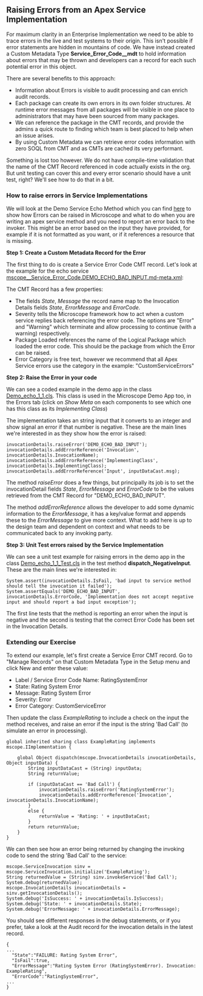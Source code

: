 ## Raising Errors from an Apex Service Implementation

For maximum clarity in an Enterprise Implementation we need to be able to trace errors in the live and test systems to their origin. This isn't possible if error statements are hidden in mountains of code. We have instead created a Custom Metadata Type **Service_Error_Code__mdt** to hold information about errors that may be thrown and developers can a record for each such potential error in this object. 

There are several benefits to this approach:

- Information about Errors is visible to audit processing and can enrich audit records.
- Each package can create its own errors in its own folder structures. At runtime error messages from all packages will be visible in one place to administrators that may have been sourced from many packages.
- We can reference the package in the CMT records, and provide the admins a quick route to finding which team is best placed to help when an issue arises.
- By using Custom Metadata we can retrieve error codes information with zero SOQL from CMT and as CMTs are cached its very performant.  

Something is lost too however. We do not have compile-time validation that the name of the CMT Record referenced in code actually exists in the org. But unit testing can cover this and every error scenario should have a unit test, right? We'll see how to do that in a bit.


### How to raise errors in Service Implementations

We will look at the Demo Service Echo Method which you can find [here](https://github.com/kevinhenryburke/frictionless/tree/master/demo/force-app/service-Demo/method-echo-1) to show how Errors can be raised in Microscope and what to do when you are  writing an apex service method and you need to report an error back to the invoker. This might be an error based on the input they have provided, for example if it is not formatted as you want, or if it references a resource that is missing. 

**Step 1: Create a Custom Metadata Record for the Error**

The first thing to do is create a Service Error Code CMT record. Let's look at the example for the echo service [mscope__Service_Error_Code.DEMO_ECHO_BAD_INPUT.md-meta.xml](https://github.com/kevinhenryburke/frictionless/blob/master/demo/force-app/service-Demo/method-echo-1/mscope__Service_Error_Code.DEMO_ECHO_BAD_INPUT.md-meta.xml):

The CMT Record has a few properties:

- The fields *State*, *Message* the record name map to the Invocation Details fields *State*, *ErrorMessage* and *ErrorCode*.
- Severity tells the Microscope framework how to act when a custom service replies back referencing the error code. The options are "Error" and "Warning" which terminate and allow processing to continue (with a warning) respectively.
- Package Loaded references the name of the Logical Package which loaded the error code. This should be the package from which the Error can be raised.
- Error Category is free text, however we recommend that all Apex Service errors use the category in the example: "CustomServiceErrors"

**Step 2: Raise the Error in your code**

We can see a coded example in the demo app in the class [Demo_echo_1_1.cls](https://github.com/kevinhenryburke/frictionless/blob/master/demo/force-app/service-Demo/method-echo-1/impl-1/Demo_echo_1_1.cls). This class is used in the Microscope Demo App too, in the Errors tab (click on *Show Meta* on each components to see which one has this class as its *Implementing Class*)

The implementation takes an string input that it converts to an integer and show signal an error if that number is negative. These are the main lines we're interested in as they show how the error is raised:

```
invocationDetails.raiseError('DEMO_ECHO_BAD_INPUT');
invocationDetails.addErrorReference('Invocation', invocationDetails.InvocationName);
invocationDetails.addErrorReference('ImplementingClass', invocationDetails.ImplementingClass);
invocationDetails.addErrorReference('Input', inputDataCast.msg);
```

The method *raiseError* does a few things, but principally its job is to set the invocationDetail fields _State_, _ErrorMessage_ and _ErrorCode_ to be the values retrieved from the CMT Record for "DEMO_ECHO_BAD_INPUT". 

The method *addErrorReference* allows the developer to add some dynamic information to the _ErrorMessage_, it has a key/value format and appends these to the _ErrorMessage_ to give more context. What to add here is up to the design team and dependent on context and what needs to be communicated back to any invoking party. 

**Step 3: Unit Test errors raised by the Service Implementation**

We can see a unit test example for raising errors in the demo app in the class [Demo_echo_1_1_Test.cls](https://github.com/kevinhenryburke/frictionless/blob/master/demo/force-app/service-Demo/method-echo-1/impl-1/Demo_echo_1_1_Test.cls) in the test method **dispatch_NegativeInput**. These are the main lines we're interested in:

```
System.assert(invocationDetails.IsFail, 'bad input to service method should tell the invocation it failed');
System.assertEquals('DEMO_ECHO_BAD_INPUT', invocationDetails.ErrorCode, 'Implementation does not accept negative input and should report a bad input exception'); 
```

The first line tests that the method is reporting an error when the input is negative and the second is testing that the correct Error Code has been set in the Invocation Details.

### Extending our Exercise

To extend our example, let's first create a Service Error CMT record. Go to "Manage Records" on that Custom Metadata Type in the Setup menu and click New and enter these value:

- Label / Service Error Code Name: RatingSystemError
- State: Rating System Error
- Message: Rating System Error
- Severity: Error
- Error Category: CustomServiceError

Then update the class *ExampleRating* to include a check on the input the method receives, and raise an error if the input is the string 'Bad Call' (to simulate an error in processing). 

```
global inherited sharing class ExampleRating implements mscope.IImplementation {
 
    global Object dispatch(mscope.InvocationDetails invocationDetails, Object inputData) {
        String inputDataCast = (String) inputData;
        String returnValue;
        
        if (inputDataCast == 'Bad Call') {
            invocationDetails.raiseError('RatingSystemError');
            invocationDetails.addErrorReference('Invocation', invocationDetails.InvocationName);        
        }
        else {
            returnValue = 'Rating: ' + inputDataCast;
        }
        return returnValue;
    }
}
```

We can then see how an error being returned by changing the invoking code to send the string 'Bad Call' to the service:


```
mscope.ServiceInvocation sinv = mscope.ServiceInvocation.initialize('ExampleRating');
String returnedValue = (String) sinv.invokeService('Bad Call');
System.debug(returnedValue);
mscope.InvocationDetails invocationDetails = sinv.getInvocationDetails();
System.debug('IsSuccess: ' + invocationDetails.IsSuccess);
System.debug('State: ' + invocationDetails.State);
System.debug('ErrorMessage: ' + invocationDetails.ErrorMessage);
```

You should see different responses in the debug statements, or if you prefer, take a look at the Audit record for the invocation details in the latest record.

```
{
...
  "State":"FAILURE: Rating System Error",
  "IsFail":true,
  "ErrorMessage":"Rating System Error (RatingSystemError). Invocation: ExampleRating",
  "ErrorCode":"RatingSystemError",
...
}
```
